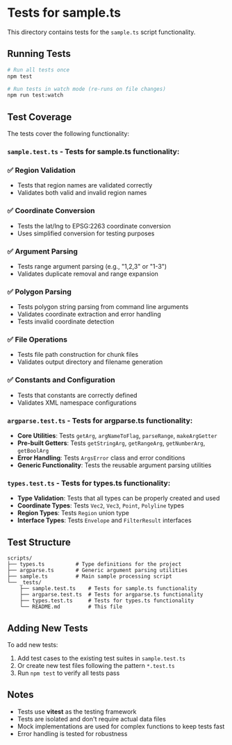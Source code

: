 # Tests for sample.ts

This directory contains tests for the `sample.ts` script functionality.

## Running Tests

```bash
# Run all tests once
npm test

# Run tests in watch mode (re-runs on file changes)
npm run test:watch
```

## Test Coverage

The tests cover the following functionality:

### `sample.test.ts` - Tests for sample.ts functionality:

### ✅ Region Validation

- Tests that region names are validated correctly
- Validates both valid and invalid region names

### ✅ Coordinate Conversion

- Tests the lat/lng to EPSG:2263 coordinate conversion
- Uses simplified conversion for testing purposes

### ✅ Argument Parsing

- Tests range argument parsing (e.g., "1,2,3" or "1-3")
- Validates duplicate removal and range expansion

### ✅ Polygon Parsing

- Tests polygon string parsing from command line arguments
- Validates coordinate extraction and error handling
- Tests invalid coordinate detection

### ✅ File Operations

- Tests file path construction for chunk files
- Validates output directory and filename generation

### ✅ Constants and Configuration

- Tests that constants are correctly defined
- Validates XML namespace configurations

### `argparse.test.ts` - Tests for argparse.ts functionality:

- **Core Utilities**: Tests `getArg`, `argNameToFlag`, `parseRange`, `makeArgGetter`
- **Pre-built Getters**: Tests `getStringArg`, `getRangeArg`, `getNumberArg`, `getBoolArg`
- **Error Handling**: Tests `ArgsError` class and error conditions
- **Generic Functionality**: Tests the reusable argument parsing utilities

### `types.test.ts` - Tests for types.ts functionality:

- **Type Validation**: Tests that all types can be properly created and used
- **Coordinate Types**: Tests `Vec2`, `Vec3`, `Point`, `Polyline` types
- **Region Types**: Tests `Region` union type
- **Interface Types**: Tests `Envelope` and `FilterResult` interfaces

## Test Structure

```
scripts/
├── types.ts          # Type definitions for the project
├── argparse.ts       # Generic argument parsing utilities
├── sample.ts         # Main sample processing script
└── _tests/
    ├── sample.test.ts    # Tests for sample.ts functionality
    ├── argparse.test.ts  # Tests for argparse.ts functionality
    ├── types.test.ts     # Tests for types.ts functionality
    └── README.md         # This file
```

## Adding New Tests

To add new tests:

1. Add test cases to the existing test suites in `sample.test.ts`
2. Or create new test files following the pattern `*.test.ts`
3. Run `npm test` to verify all tests pass

## Notes

- Tests use **vitest** as the testing framework
- Tests are isolated and don't require actual data files
- Mock implementations are used for complex functions to keep tests fast
- Error handling is tested for robustness
